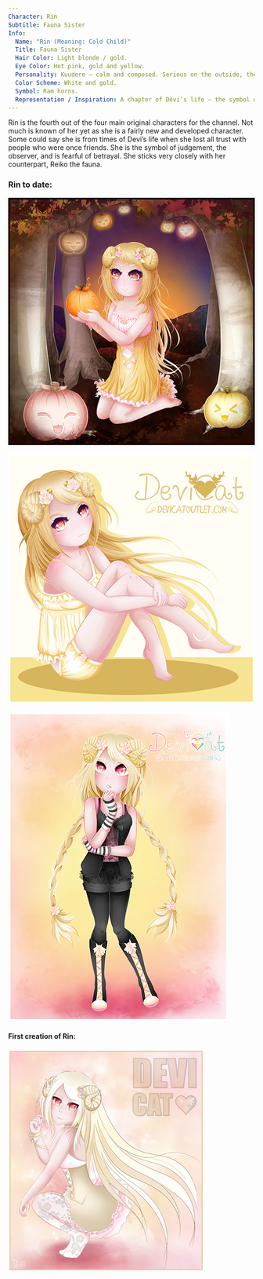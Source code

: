 ```yaml
---
Character: Rin
Subtitle: Fauna Sister
Info:
  Name: "Rin (Meaning: Cold Child)"
  Title: Fauna Sister
  Hair Color: Light blonde / gold.
  Eye Color: Hot pink, gold and yellow.
  Personality: Kuudere – calm and composed. Serious on the outside, they are the observer, reluctant to trust.
  Color Scheme: White and gold.
  Symbol: Ram horns.
  Representation / Inspiration: A chapter of Devi’s life – the symbol of judgement.
---
```


Rin is the fourth out of the four main original characters for the channel.
Not much is known of her yet as she is a fairly new and developed character.
Some could say she is from times of Devi’s life when she lost all trust with
people who were once friends. She is the symbol of judgement, the observer,
and is fearful of betrayal. She sticks very closely with her counterpart,
Reiko the fauna.

### Rin to date:

![Autumn Rin](img/rin_autumn.png)

![Sitting Study ­– Rin](img/rin_sitting.png)

![Rin in casual springwear](img/rin_casualwear.png)

#### First creation of Rin:
![Rin](img/rin.png)
